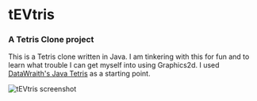 # tEVtris
### A Tetris Clone project 

This is a Tetris clone written in Java. I am tinkering with this for fun and to learn what trouble I can get myself into using Graphics2d. 
I used <a href="https://gist.github.com/DataWraith/5236083">DataWraith's Java Tetris</a> as a starting point.


![tEVtris screenshot](https://github.com/emsmith8/tEVtris/master/images/tEVtris.png)

